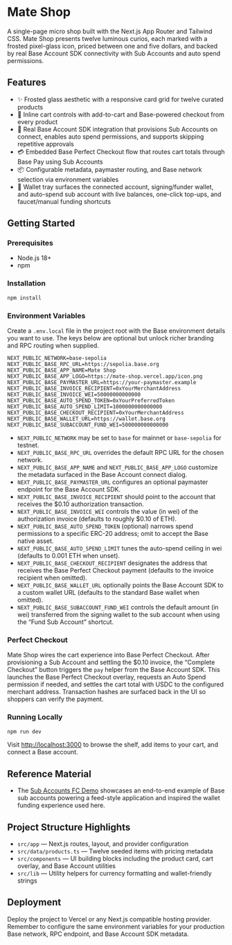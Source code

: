 # Mate Shop

A single-page micro shop built with the Next.js App Router and Tailwind CSS. Mate Shop presents twelve luminous curios, each marked with a frosted pixel-glass icon, priced between one and five dollars, and backed by real Base Account SDK connectivity with Sub Accounts and auto spend permissions.

## Features

- ✨ Frosted glass aesthetic with a responsive card grid for twelve curated products
- 👜 Inline cart controls with add-to-cart and Base-powered checkout from every product
- 🧊 Real Base Account SDK integration that provisions Sub Accounts on connect, enables auto spend permissions, and supports skipping repetitive approvals
- 💳 Embedded Base Perfect Checkout flow that routes cart totals through Base Pay using Sub Accounts
- 📦 Configurable metadata, paymaster routing, and Base network selection via environment variables
- 💼 Wallet tray surfaces the connected account, signing/funder wallet, and auto-spend sub account with live balances, one-click top-ups, and faucet/manual funding shortcuts

## Getting Started

### Prerequisites

- Node.js 18+
- npm

### Installation

```bash
npm install
```

### Environment Variables

Create a `.env.local` file in the project root with the Base environment details you want to use. The keys below are optional but unlock richer branding and RPC routing when supplied.

```env
NEXT_PUBLIC_NETWORK=base-sepolia
NEXT_PUBLIC_BASE_RPC_URL=https://sepolia.base.org
NEXT_PUBLIC_BASE_APP_NAME=Mate Shop
NEXT_PUBLIC_BASE_APP_LOGO=https://mate-shop.vercel.app/icon.png
NEXT_PUBLIC_BASE_PAYMASTER_URL=https://your-paymaster.example
NEXT_PUBLIC_BASE_INVOICE_RECIPIENT=0xYourMerchantAddress
NEXT_PUBLIC_BASE_INVOICE_WEI=50000000000000
NEXT_PUBLIC_BASE_AUTO_SPEND_TOKEN=0xYourPreferredToken
NEXT_PUBLIC_BASE_AUTO_SPEND_LIMIT=1000000000000000
NEXT_PUBLIC_BASE_CHECKOUT_RECIPIENT=0xYourMerchantAddress
NEXT_PUBLIC_BASE_WALLET_URL=https://wallet.base.org
NEXT_PUBLIC_BASE_SUBACCOUNT_FUND_WEI=500000000000000
```

- `NEXT_PUBLIC_NETWORK` may be set to `base` for mainnet or `base-sepolia` for testnet.
- `NEXT_PUBLIC_BASE_RPC_URL` overrides the default RPC URL for the chosen network.
- `NEXT_PUBLIC_BASE_APP_NAME` and `NEXT_PUBLIC_BASE_APP_LOGO` customize the metadata surfaced in the Base Account connect dialog.
- `NEXT_PUBLIC_BASE_PAYMASTER_URL` configures an optional paymaster endpoint for the Base Account SDK.
- `NEXT_PUBLIC_BASE_INVOICE_RECIPIENT` should point to the account that receives the $0.10 authorization transaction.
- `NEXT_PUBLIC_BASE_INVOICE_WEI` controls the value (in wei) of the authorization invoice (defaults to roughly $0.10 of ETH).
- `NEXT_PUBLIC_BASE_AUTO_SPEND_TOKEN` (optional) narrows spend permissions to a specific ERC-20 address; omit to accept the Base native asset.
- `NEXT_PUBLIC_BASE_AUTO_SPEND_LIMIT` tunes the auto-spend ceiling in wei (defaults to 0.001 ETH when unset).
- `NEXT_PUBLIC_BASE_CHECKOUT_RECIPIENT` designates the address that receives the Base Perfect Checkout payment (defaults to the invoice recipient when omitted).
- `NEXT_PUBLIC_BASE_WALLET_URL` optionally points the Base Account SDK to a custom wallet URL (defaults to the standard Base wallet when omitted).
- `NEXT_PUBLIC_BASE_SUBACCOUNT_FUND_WEI` controls the default amount (in wei) transferred from the signing wallet to the sub account when using the “Fund Sub Account” shortcut.

### Perfect Checkout

Mate Shop wires the cart experience into Base Perfect Checkout. After provisioning a Sub Account and settling the $0.10 invoice, the “Complete Checkout” button triggers the `pay` helper from the Base Account SDK. This launches the Base Perfect Checkout overlay, requests an Auto Spend permission if needed, and settles the cart total with USDC to the configured merchant address. Transaction hashes are surfaced back in the UI so shoppers can verify the payment.

### Running Locally

```bash
npm run dev
```

Visit [http://localhost:3000](http://localhost:3000) to browse the shelf, add items to your cart, and connect a Base account.

## Reference Material

- The [Sub Accounts FC Demo](https://github.com/stephancill/sub-accounts-fc-demo) showcases an end-to-end example of Base sub accounts powering a feed-style application and inspired the wallet funding experience used here.

## Project Structure Highlights

- `src/app` — Next.js routes, layout, and provider configuration
- `src/data/products.ts` — Twelve seeded items with pricing metadata
- `src/components` — UI building blocks including the product card, cart overlay, and Base Account utilities
- `src/lib` — Utility helpers for currency formatting and wallet-friendly strings

## Deployment

Deploy the project to Vercel or any Next.js compatible hosting provider. Remember to configure the same environment variables for your production Base network, RPC endpoint, and Base Account SDK metadata.

